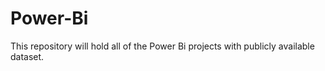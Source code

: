 # Power-Bi

This repository will hold all of the Power Bi projects with publicly available dataset.
